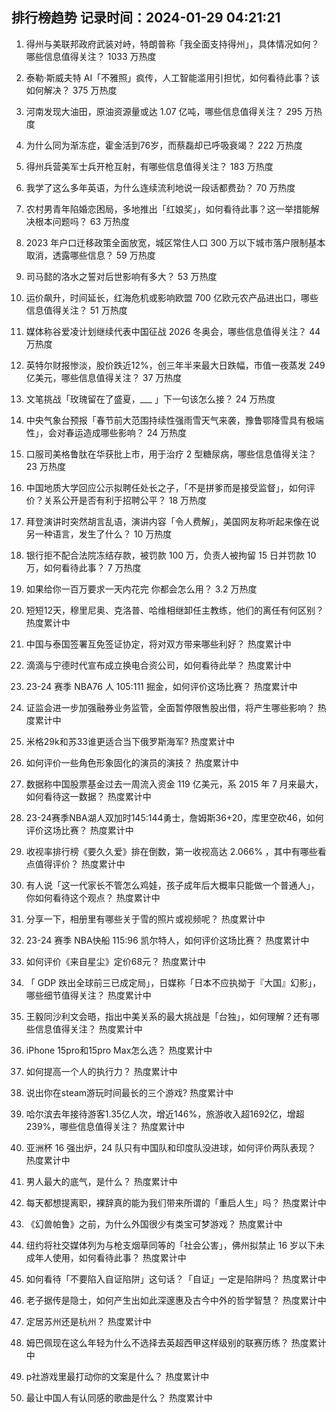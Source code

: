 
## 排行榜趋势 记录时间：2024-01-29 04:21:21
  
  1. 得州与美联邦政府武装对峙，特朗普称「我全面支持得州」，具体情况如何？哪些信息值得关注？ 1033 万热度
    
  2. 泰勒·斯威夫特 AI「不雅照」疯传，人工智能滥用引担忧，如何看待此事？该如何解决？ 375 万热度
    
  3. 河南发现大油田，原油资源量或达 1.07 亿吨，哪些信息值得关注？ 295 万热度
    
  4. 为什么同为渐冻症，霍金活到76岁，而蔡磊却已呼吸衰竭？ 222 万热度
    
  5. 得州兵营美军士兵开枪互射，有哪些信息值得关注？ 183 万热度
    
  6. 我学了这么多年英语，为什么连续流利地说一段话都费劲？ 70 万热度
    
  7. 农村男青年陷婚恋困局，多地推出「红娘奖」，如何看待此事？这一举措能解决根本问题吗？ 63 万热度
    
  8. 2023 年户口迁移政策全面放宽，城区常住人口 300 万以下城市落户限制基本取消，透露哪些信息？ 59 万热度
    
  9. 司马懿的洛水之誓对后世影响有多大？ 53 万热度
    
  10. 运价飙升，时间延长，红海危机或影响欧盟 700 亿欧元农产品进出口，哪些信息值得关注？ 51 万热度
    
  11. 媒体称谷爱凌计划继续代表中国征战 2026 冬奥会，哪些信息值得关注？ 44 万热度
    
  12. 英特尔财报惨淡，股价跌近12%，创三年半来最大日跌幅，市值一夜蒸发 249 亿美元，哪些信息值得关注？ 37 万热度
    
  13. 文笔挑战「玫瑰留在了盛夏，___ 」下一句该怎么接？ 24 万热度
    
  14. 中央气象台预报「春节前大范围持续性强雨雪天气来袭，豫鲁鄂降雪具有极端性」，会对春运造成哪些影响？ 24 万热度
    
  15. 口服司美格鲁肽在华获批上市，用于治疗 2 型糖尿病，哪些信息值得关注？ 23 万热度
    
  16. 中国地质大学回应公示拟聘任处长之子，「不是拼爹而是接受监督」，如何评价？关系公开是否有利于招聘公平？ 18 万热度
    
  17. 拜登演讲时突然胡言乱语，演讲内容「令人费解」，美国网友称听起来像在说另一种语言，发生了什么？ 10 万热度
    
  18. 银行拒不配合法院冻结存款，被罚款 100 万，负责人被拘留 15 日并罚款 10 万，如何看待此事？ 7 万热度
    
  19. 如果给你一百万要求一天内花完 你都会怎么用？ 3.2 万热度
    
  20. 短短12天，穆里尼奥、克洛普、哈维相继卸任主教练，他们的离任有何区别？ 热度累计中
    
  21. 中国与泰国签署互免签证协定，将对双方带来哪些利好？ 热度累计中
    
  22. 滴滴与宁德时代宣布成立换电合资公司，如何看待此举？ 热度累计中
    
  23. 23-24 赛季 NBA76 人 105:111 掘金，如何评价这场比赛？ 热度累计中
    
  24. 证监会进一步加强融券业务监管，全面暂停限售股出借，将产生哪些影响？ 热度累计中
    
  25. 米格29k和苏33谁更适合当下俄罗斯海军? 热度累计中
    
  26. 如何评价一些角色形象固化的演员的演技？ 热度累计中
    
  27. 数据称中国股票基金过去一周流入资金 119 亿美元，系 2015 年 7 月来最大，如何看待这一数据？ 热度累计中
    
  28. 23-24赛季NBA湖人双加时145:144勇士，詹姆斯36+20，库里空砍46，如何评价这场比赛？ 热度累计中
    
  29. 收视率排行榜《要久久爱》排在倒数，第一收视高达 2.066% ，其中有哪些看点值得评价？ 热度累计中
    
  30. 有人说「这一代家长不管怎么鸡娃，孩子成年后大概率只能做一个普通人」，你如何看待这个观点？ 热度累计中
    
  31. 分享一下，相册里有哪些关于雪的照片或视频呢？ 热度累计中
    
  32. 23-24 赛季 NBA快船 115:96 凯尔特人，如何评价这场比赛？ 热度累计中
    
  33. 如何评价《来自星尘》定价68元？ 热度累计中
    
  34. 「 GDP 跌出全球前三已成定局」，日媒称「日本不应执拗于『大国』幻影」，哪些细节值得关注？ 热度累计中
    
  35. 王毅同沙利文会晤，指出中美关系的最大挑战是「台独」，如何理解？还有哪些信息值得关注？ 热度累计中
    
  36. iPhone 15pro和15pro Max怎么选？ 热度累计中
    
  37. 如何提高一个人的执行力？ 热度累计中
    
  38. 说出你在steam游玩时间最长的三个游戏? 热度累计中
    
  39. 哈尔滨去年接待游客1.35亿人次，增近146%，旅游收入超1692亿，增超239%，哪些信息值得关注？ 热度累计中
    
  40. 亚洲杯 16 强出炉，24 队只有中国队和印度队没进球，如何评价两队表现？ 热度累计中
    
  41. 男人最大的底气，是什么？ 热度累计中
    
  42. 每天都想提离职，裸辞真的能为我们带来所谓的「重启人生」吗？ 热度累计中
    
  43. 《幻兽帕鲁》之前，为什么外国很少有类宝可梦游戏？ 热度累计中
    
  44. 纽约将社交媒体列为与枪支烟草同等的「社会公害」，佛州拟禁止 16 岁以下未成年人使用，如何看待此事？ 热度累计中
    
  45. 如何看待「不要陷入自证陷阱」这句话？「自证」一定是陷阱吗？ 热度累计中
    
  46. 老子据传是隐士，如何产生出如此深邃惠及古今中外的哲学智慧？ 热度累计中
    
  47. 定居苏州还是杭州？ 热度累计中
    
  48. 姆巴佩现在这么年轻为什么不选择去英超西甲这样级别的联赛历练？ 热度累计中
    
  49. p社游戏里最打动你的文案是什么？ 热度累计中
    
  50. 最让中国人有认同感的歌曲是什么？ 热度累计中
    